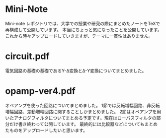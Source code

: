 # Mini-Note
Mini-note レポジトリでは、大学での授業や研究の際にまとめたノートをTeXで再構成して公開しています。
本当にちょっと気になったことを公開しています。
これから時々アップロードしていきますが、テーマに一貫性はありません。

# circuit.pdf
電気回路の基礎の基礎であるY-Δ変換とΔ-Y変換についてまとめました。

# opamp-ver4.pdf
オペアンプを使った回路についてまとめました。
1節では反転増幅回路、非反転増幅回路、差動増幅回路に関することしかまとめました。
2節はオペアンプを用いたアナログフィルタについてまとめる予定です。現在はローパスフィルタの部分だけ書き終わって公開しています。
最終的には比較器などについてもまとめたものをアップロードしたいと思います。
